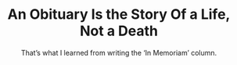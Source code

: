 ---
title: An Obituary Is the Story Of a Life, Not a Death
subtitle: That’s what I learned from writing the ‘In Memoriam’ column.
layout: default
external_url: https://www.wsj.com/articles/an-obituary-is-the-story-of-a-life-not-a-death-loss-departed-writing-11639604293
external_site: WSJ
tags: ['general']
---